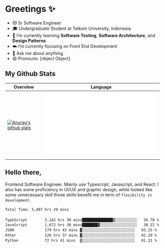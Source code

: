 # Greetings ✨
- 😻 Sr Software Engineer
- 🎓 Undergraduate Student at Telkom University, Indonesia
- 🌱 I’m currently learning **Software Testing**, **Software Architecture**, and **Design Patterns**
- ☁️ I’m currently focusing on Front End Development
- 💬 Ask me about anything
- 😄 Pronouns: [object Object]

## My Github Stats

| Overview | Language |
| --- | --- |
|[![Anurag's github stats](https://github-readme-stats.vercel.app/api?username=abui-am&count_private=true)](https://github.com/anuraghazra/github-readme-stats)|![Language](https://raw.githubusercontent.com/abui-am/stats/c6455f656dfce7acd3951e5ec5b25d72af0b2ee3/generated/languages.svg)|

## Hello there, 
Frontend Software Engineer. 
Mainly use Typescript, Javascript, and React. I also has some proficiency in UI/UX and graphic design, while looked like some unnecessary skill those skills benefit me in term of `flexibility in development.`


<!--START_SECTION:waka-->

```txt
Total Time: 5,407 hrs 29 mins

TypeScript        3,142 hrs 30 mins██████████████▒░░░░░░░░░░   56.78 %
JavaScript        1,672 hrs 30 mins███████▓░░░░░░░░░░░░░░░░░   30.22 %
JSON              179 hrs 43 mins ▓░░░░░░░░░░░░░░░░░░░░░░░░   03.25 %
Other             126 hrs 37 mins ▓░░░░░░░░░░░░░░░░░░░░░░░░   02.29 %
Python            72 hrs 41 mins  ▒░░░░░░░░░░░░░░░░░░░░░░░░   01.31 %
```

<!--END_SECTION:waka-->
